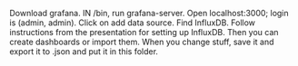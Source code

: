 Download grafana.
IN /bin, run grafana-server.
Open localhost:3000; login is (admin, admin).
Click on add data source.
Find InfluxDB.
Follow instructions from the presentation for setting up InfluxDB.
Then you can create dashboards or import them. When you change stuff, save it and export it to .json and put it in this folder.
